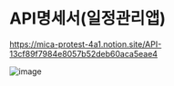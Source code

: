 # **API명세서(일정관리앱)**
https://mica-protest-4a1.notion.site/API-13cf89f7984e8057b52deb60aca5eae4


 ![image](https://github.com/user-attachments/assets/1b9ac0ee-bf51-4e9b-a8d5-017e8583c433)
